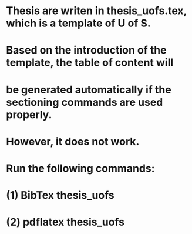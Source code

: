 # Thesis are writen in thesis_uofs.tex, which is a template of U of S.
# Based on the introduction of the template, the table of content will
# be generated automatically if the sectioning commands are used properly. 
# However, it does not work.



# Run the following commands:
# (1) BibTex thesis_uofs
# (2) pdflatex thesis_uofs 

